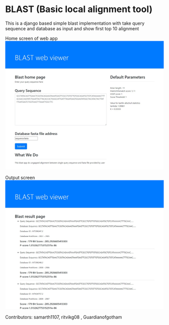 # BLAST (Basic local alignment tool)    
This is a django based simple blast implementation with take query sequence and database as input and show first top 10 alignment 

 


Home screen of web app
![alt text](https://github.com/samarth1107/BLAST/blob/master/input.jpeg)    

Output screen
![alt text](https://github.com/samarth1107/BLAST/blob/master/output.jpeg)


Contributors: samarth1107, ritvikg08 , Guardianofgotham

